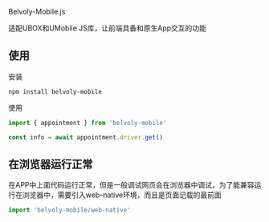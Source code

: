 Belvoly-Mobile.js

适配UBOX和UMobile JS库，让前端具备和原生App交互的功能

## 使用
安装
```
npm install belvoly-mobile
```

使用
```javascript
import { appointment } from 'belvoly-mobile'

const info = await appointment.driver.get()
```

## 在浏览器运行正常
在APP中上面代码运行正常，但是一般调试网页会在浏览器中调试，为了能兼容运行在浏览器中，需要引入web-native环境，而且是页面记载的最前面
```javascript
import 'belvoly-mobile/web-native'
```
